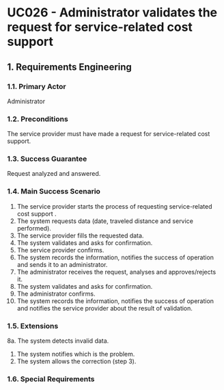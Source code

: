 # UC026 - Administrator validates the request for service-related cost support

## 1. Requirements Engineering

### 1.1. Primary Actor
Administrator

### 1.2. Preconditions
The service provider must have made a request for service-related cost support.

### 1.3. Success Guarantee
Request analyzed and answered.

### 1.4. Main Success Scenario
1. The service provider starts the process of requesting service-related cost support .
2. The system requests data (date, traveled distance and service performed).
3. The service provider fills the requested data.
4. The system validates and asks for confirmation.
5. The service provider confirms.
6. The system records the information, notifies the success of operation and sends it to an administrator.
7. The administrator receives the request, analyses and approves/rejects it.
8. The system validates and asks for confirmation.
9. The administrator confirms.
10. The system records the information, notifies the success of operation and notifies the service provider about the result of validation.

### 1.5. Extensions
8a. The system detects invalid data.
1. The system notifies which is the problem.
2. The system allows the correction (step 3).

### 1.6. Special Requirements
